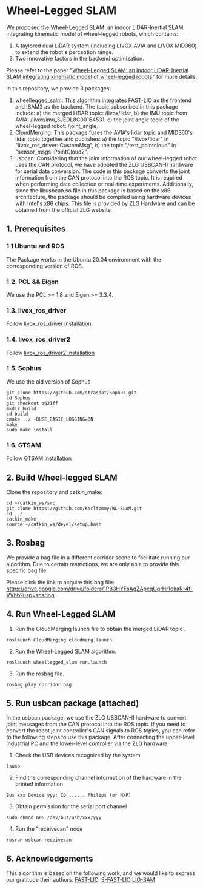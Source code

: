 # Wheel-Legged SLAM
We proposed the Wheel-Legged SLAM: an indoor LiDAR-Inertial SLAM integrating kinematic model of wheel-legged robots, which contains:

1) A taylored dual LiDAR system (including LIVOX AVIA and LIVOX MID360) to extend the robot's perception range.
2) Two innovative factors in the backend optimization.

Please refer to the paper "[Wheel-Legged SLAM: an indoor LiDAR-Inertial SLAM integrating kinematic model of wheel-legged robots](https://ieeexplore.ieee.org/document/10811879)" for more details.

In this repository, we provide 3 packages:
1) wheellegged_salm: This algorithm integrates FAST-LIO as the frontend and ISAM2 as the backend. The topic subscribed in this package include: a) the merged LiDAR topic: /livox/lidar, b) the IMU topic from AVIA: /livox/imu_3JEDL8C00164531, c) the joint angle topic of the wheel-legged robot: /joint_angle.
2) CloudMerging: This package fuses the AVIA's lidar topic and MID360's lidar topic together and publishes: a) the topic "/livox/lidar" in "livox_ros_driver::CustomMsg", b) the topic "/test_pointcloud" in "sensor_msgs::PointCloud2".
3) usbcan: Considering that the joint information of our wheel-legged robot uses the CAN protocol, we have adopted the ZLG USBCAN-II hardware for serial data conversion. The code in this package converts the joint information from the CAN protocol into the ROS topic. It is required when performing data collection or real-time experiments. Additionally, since the libusbcan.so file in this package is based on the x86 architecture, the package should be compiled using hardware devices with Intel's x86 chips. This file is provided by ZLG Hardware and can be obtained from the official ZLG website.

## 1. Prerequisites
### 1.1 **Ubuntu** and **ROS**
The Package works in the Ubuntu 20.04 environment with the corresponding version of ROS.

### 1.2. **PCL && Eigen**
We use the PCL >= 1.8 and Eigen >= 3.3.4.

### 1.3. **livox_ros_driver**
Follow [livox_ros_driver Installation](https://github.com/Livox-SDK/livox_ros_driver).

### 1.4. **livox_ros_driver2**
Follow [livox_ros_driver2 Installation](https://github.com/Livox-SDK/livox_ros_driver2)

### 1.5. **Sophus**
We use the old version of Sophus
```
git clone https://github.com/strasdat/Sophus.git
cd Sophus
git checkout a621ff
mkdir build
cd build
cmake ../ -DUSE_BASIC_LOGGING=ON
make
sudo make install
```

### 1.6. GTSAM
Follow [GTSAM Installation](https://github.com/borglab/gtsam)

## 2. Build Wheel-legged SLAM
Clone the repository and catkin_make:

```
cd ~/catkin_ws/src
git clone https://github.com/Karltommy/WL-SLAM.git
cd ../
catkin_make
source ~/catkin_ws/devel/setup.bash
```

## 3. Rosbag
We provide a bag file in a different corridor scene to facilitate running our algorithm. Due to certain restrictions, we are only able to provide this specific bag file.

Please click the link to acquire this bag file: https://drive.google.com/drive/folders/1PB3HYFsAgZApcqUqrHr1okaR-4f-VVhb?usp=sharing


## 4. Run Wheel-Legged SLAM
1) Run the CloudMerging launch file to obtain the merged LiDAR topic .
```
roslaunch CloudMerging cloudmerg.launch
```
2) Run the Wheel-Legged SLAM algorithm.
```
roslaunch wheellegged_slam run.launch
```
3) Run the rosbag file.
```
rosbag play corridor.bag
```

## 5. Run usbcan package (attached)
In the usbcan package, we use the ZLG USBCAN-II hardware to convert joint messages from the CAN protocol into the ROS topic. If you need to convert the robot joint controller's CAN signals to ROS topics, you can refer to the following steps to use this package. After connecting the upper-level industrial PC and the lower-level controller via the ZLG hardware:
1) Check the USB devices recognized by the system
```
lsusb
```
2) Find the corresponding channel information of the hardware in the printed information
```
Bus xxx Device yyy: ID ...... Philips (or NXP)
```
3) Obtain permission for the serial port channel
```
sudo chmod 666 /dev/bus/usb/xxx/yyy
```
4) Run the "receivecan" node
```
rosrun usbcan receivecan
```

## 6. Acknowledgements
This algorithm is based on the following work, and we would like to express our gratitude their authors.
[FAST-LIO](https://github.com/hku-mars/FAST_LIO).
[S-FAST-LIO](https://github.com/zlwang7/S-FAST_LIO)
[LIO-SAM](https://github.com/TixiaoShan/LIO-SAM)
